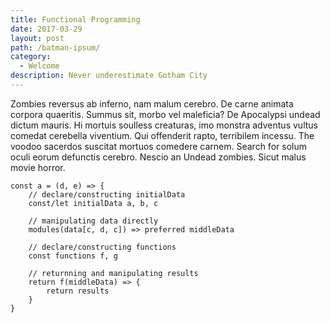 ```yaml
---
title: Functional Programming
date: 2017-03-29
layout: post
path: /batman-ipsum/
category: 
  - Welcome
description: Never underestimate Gotham City
---
```



Zombies reversus ab inferno, nam malum cerebro. De carne animata corpora quaeritis. Summus sit​​, morbo vel maleficia? De Apocalypsi undead dictum mauris. Hi mortuis soulless creaturas, imo monstra adventus vultus comedat cerebella viventium. Qui offenderit rapto, terribilem incessu. The voodoo sacerdos suscitat mortuos comedere carnem. Search for solum oculi eorum defunctis cerebro. Nescio an Undead zombies. Sicut malus movie horror.
```
const a = (d, e) => {
    // declare/constructing initialData
    const/let initialData a, b, c
    
    // manipulating data directly
    modules(data[c, d, c]) => preferred middleData

    // declare/constructing functions
    const functions f, g
    
    // returnning and manipulating results
    return f(middleData) => {  
        return results
    }
}
```

